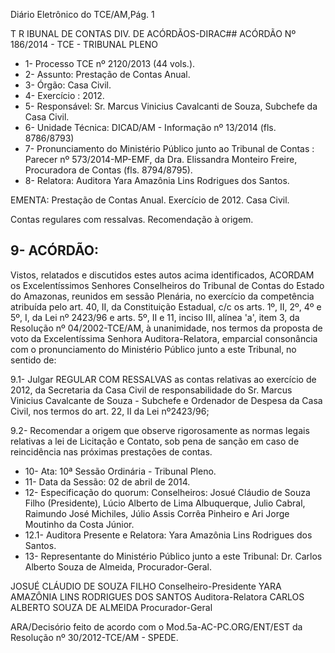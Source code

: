 Diário Eletrônico do TCE/AM,Pág. 1

T R IBUNAL DE CONTAS DIV. DE ACÓRDÃOS-DIRAC## ACÓRDÃO Nº 186/2014 - TCE - TRIBUNAL PLENO

- 1- Processo TCE nº 2120/2013 (44 vols.).
- 2- Assunto: Prestação de Contas Anual.
- 3- Órgão: Casa Civil.
- 4- Exercício : 2012.
- 5- Responsável: Sr. Marcus Vinicius Cavalcanti de Souza, Subchefe da Casa Civil.
- 6- Unidade Técnica: DICAD/AM - Informação nº 13/2014 (fls. 8786/8793)
- 7-  Pronunciamento  do  Ministério  Público  junto  ao  Tribunal  de  Contas :  Parecer  nº 573/2014-MP-EMF,  da  Dra.  Elissandra  Monteiro  Freire,  Procuradora  de  Contas  (fls. 8794/8795).
- 8- Relatora: Auditora Yara Amazônia Lins Rodrigues dos Santos.

EMENTA: Prestação de Contas Anual. Exercício de 2012. Casa Civil.

Contas regulares com ressalvas. Recomendação à origem.

## 9- ACÓRDÃO:

Vistos, relatados e discutidos estes autos acima identificados,  ACORDAM os Excelentíssimos  Senhores  Conselheiros do Tribunal de Contas do Estado do Amazonas, reunidos em sessão Plenária, no exercício da competência atribuída pelo  art. 40, II, da Constituição Estadual, c/c os arts. 1º, II, 2º, 4º e 5º, I, da Lei nº 2423/96 e arts. 5º, II  e  11,  inciso  III,  alínea  'a',  item  3,  da  Resolução  nº  04/2002-TCE/AM, à  unanimidade, nos termos da proposta de voto da Excelentíssima Senhora Auditora-Relatora, emparcial consonância com  o  pronunciamento  do  Ministério  Público  junto  a  este  Tribunal,    no sentido de:

9.1- Julgar REGULAR COM RESSALVAS as contas relativas ao exercício de  2012,  da  Secretaria  da  Casa  Civil  de  responsabilidade  do  Sr. Marcus  Vinicius Cavalcante de Souza - Subchefe e Ordenador de Despesa da Casa Civil, nos termos do art. 22, II da Lei nº2423/96;

9.2-  Recomendar a  origem  que  observe  rigorosamente  as  normas  legais relativas a lei de Licitação e Contato, sob pena de sanção em caso de reincidência nas próximas prestações de contas.

- 10- Ata: 10ª Sessão Ordinária - Tribunal Pleno.
- 11- Data da Sessão: 02 de abril de 2014.
- 12- Especificação do quorum: Conselheiros: Josué Cláudio de Souza Filho (Presidente), Lúcio  Alberto  de  Lima  Albuquerque,  Julio  Cabral,  Raimundo  José  Michiles,  Júlio  Assis Corrêa Pinheiro e Ari Jorge Moutinho da Costa Júnior.
- 12.1- Auditora Presente e Relatora: Yara Amazônia Lins Rodrigues dos Santos.
- 13-  Representante  do  Ministério  Público  junto  a  este  Tribunal: Dr. Carlos  Alberto Souza de Almeida, Procurador-Geral.

JOSUÉ CLÁUDIO DE SOUZA FILHO Conselheiro-Presidente YARA AMAZÔNIA LINS RODRIGUES DOS SANTOS Auditora-Relatora CARLOS ALBERTO SOUZA DE ALMEIDA Procurador-Geral

ARA/Decisório feito de acordo com o Mod.5a-AC-PC.ORG/ENT/EST da Resolução nº 30/2012-TCE/AM - SPEDE.